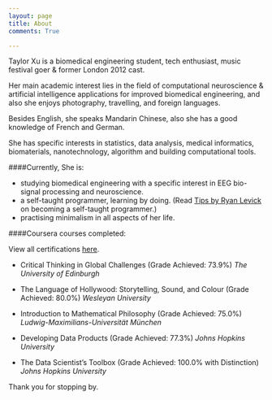 ```yaml
---
layout: page
title: About
comments: True

---
```


Taylor Xu is a biomedical engineering student, tech enthusiast, music festival goer & former London 2012 cast.

Her main academic interest lies in the field of computational neuroscience & artificial intelligence applications for improved biomedical engineering, and also she enjoys photography, travelling, and foreign languages.

Besides English, she speaks Mandarin Chinese, also she has a good knowledge of French and German. 

She has specific interests in statistics, data analysis, medical informatics, biomaterials, nanotechnology, algorithm and building computational tools.

####Currently, She is:

- studying biomedical engineering with a specific interest in EEG bio-signal processing and neuroscience.
- a self-taught programmer, learning by doing. (Read [Tips by Ryan Levick](https://www.wunderlist.com/blog/Landing-your-dream-job/)  on becoming a self-taught programmer.) 
- practising minimalism in all aspects of her life.

####Coursera courses completed:

View all certifications [here](https://github.com/taylorhxu/taylorhxu.github.io/tree/master/coursera).

- Critical Thinking in Global Challenges (Grade Achieved: 73.9%) *The University of Edinburgh*

- The Language of Hollywood: Storytelling, Sound, and Colour (Grade Achieved: 80.0%) *Wesleyan University*

- Introduction to Mathematical Philosophy (Grade Achieved: 75.0%)  *Ludwig-Maximilians-Universität München*

- Developing Data Products (Grade Achieved: 77.3%) *Johns Hopkins University*

- The Data Scientist’s Toolbox (Grade Achieved: 100.0% with Distinction) *Johns Hopkins University*


Thank you for stopping by.
